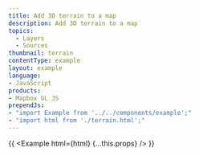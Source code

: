 ```yaml
---
title: Add 3D terrain to a map
description: Add 3D terrain to a map
topics:
  - Layers
  - Sources
thumbnail: terrain
contentType: example
layout: example
language:
- JavaScript
products:
- Mapbox GL JS
prependJs:
- "import Example from '../../components/example';"
- "import html from './terrain.html';"
---
```


{{ <Example html={html} {...this.props} /> }}
